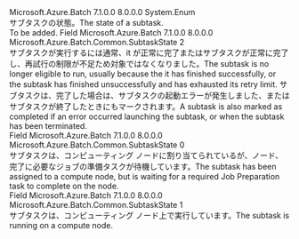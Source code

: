 <Type Name="SubtaskState" FullName="Microsoft.Azure.Batch.Common.SubtaskState">
  <TypeSignature Language="C#" Value="public enum SubtaskState" />
  <TypeSignature Language="ILAsm" Value=".class public auto ansi sealed SubtaskState extends System.Enum" />
  <TypeSignature Language="DocId" Value="T:Microsoft.Azure.Batch.Common.SubtaskState" />
  <TypeSignature Language="VB.NET" Value="Public Enum SubtaskState" />
  <TypeSignature Language="F#" Value="type SubtaskState = " />
  <AssemblyInfo>
    <AssemblyName>Microsoft.Azure.Batch</AssemblyName>
    <AssemblyVersion>7.1.0.0</AssemblyVersion>
    <AssemblyVersion>8.0.0.0</AssemblyVersion>
  </AssemblyInfo>
  <Base>
    <BaseTypeName>System.Enum</BaseTypeName>
  </Base>
  <Docs>
    <summary>
            <span data-ttu-id="71fd2-101">サブタスクの状態。</span><span class="sxs-lookup"><span data-stu-id="71fd2-101">The state of a subtask.</span></span>
            </summary>
    <remarks>To be added.</remarks>
  </Docs>
  <Members>
    <Member MemberName="Completed">
      <MemberSignature Language="C#" Value="Completed" />
      <MemberSignature Language="ILAsm" Value=".field public static literal valuetype Microsoft.Azure.Batch.Common.SubtaskState Completed = int32(2)" />
      <MemberSignature Language="DocId" Value="F:Microsoft.Azure.Batch.Common.SubtaskState.Completed" />
      <MemberSignature Language="VB.NET" Value="Completed" />
      <MemberSignature Language="F#" Value="Completed = 2" Usage="Microsoft.Azure.Batch.Common.SubtaskState.Completed" />
      <MemberType>Field</MemberType>
      <AssemblyInfo>
        <AssemblyName>Microsoft.Azure.Batch</AssemblyName>
        <AssemblyVersion>7.1.0.0</AssemblyVersion>
        <AssemblyVersion>8.0.0.0</AssemblyVersion>
      </AssemblyInfo>
      <ReturnValue>
        <ReturnType>Microsoft.Azure.Batch.Common.SubtaskState</ReturnType>
      </ReturnValue>
      <MemberValue>2</MemberValue>
      <Docs>
        <summary>
            <span data-ttu-id="71fd2-102">サブタスクが実行するには通常、it が正常に完了またはサブタスクが正常に完了し、再試行の制限が不足ため対象ではなくなりました。</span><span class="sxs-lookup"><span data-stu-id="71fd2-102">The subtask is no longer eligible to run, usually because the it has finished successfully, or the subtask has finished unsuccessfully and has exhausted its retry limit.</span></span>  <span data-ttu-id="71fd2-103">サブタスクは、完了した場合は、サブタスクの起動エラーが発生しました、またはサブタスクが終了したときにもマークされます。</span><span class="sxs-lookup"><span data-stu-id="71fd2-103">A subtask is also marked as completed if an error occurred launching the subtask, or when the subtask has been terminated.</span></span>
            </summary>
      </Docs>
    </Member>
    <Member MemberName="Preparing">
      <MemberSignature Language="C#" Value="Preparing" />
      <MemberSignature Language="ILAsm" Value=".field public static literal valuetype Microsoft.Azure.Batch.Common.SubtaskState Preparing = int32(0)" />
      <MemberSignature Language="DocId" Value="F:Microsoft.Azure.Batch.Common.SubtaskState.Preparing" />
      <MemberSignature Language="VB.NET" Value="Preparing" />
      <MemberSignature Language="F#" Value="Preparing = 0" Usage="Microsoft.Azure.Batch.Common.SubtaskState.Preparing" />
      <MemberType>Field</MemberType>
      <AssemblyInfo>
        <AssemblyName>Microsoft.Azure.Batch</AssemblyName>
        <AssemblyVersion>7.1.0.0</AssemblyVersion>
        <AssemblyVersion>8.0.0.0</AssemblyVersion>
      </AssemblyInfo>
      <ReturnValue>
        <ReturnType>Microsoft.Azure.Batch.Common.SubtaskState</ReturnType>
      </ReturnValue>
      <MemberValue>0</MemberValue>
      <Docs>
        <summary>
            <span data-ttu-id="71fd2-104">サブタスクは、コンピューティング ノードに割り当てられているが、ノード、完了に必要なジョブの準備タスクが待機しています。</span><span class="sxs-lookup"><span data-stu-id="71fd2-104">The subtask has been assigned to a compute node, but is waiting for a required Job Preparation task to complete on the node.</span></span>
            </summary>
      </Docs>
    </Member>
    <Member MemberName="Running">
      <MemberSignature Language="C#" Value="Running" />
      <MemberSignature Language="ILAsm" Value=".field public static literal valuetype Microsoft.Azure.Batch.Common.SubtaskState Running = int32(1)" />
      <MemberSignature Language="DocId" Value="F:Microsoft.Azure.Batch.Common.SubtaskState.Running" />
      <MemberSignature Language="VB.NET" Value="Running" />
      <MemberSignature Language="F#" Value="Running = 1" Usage="Microsoft.Azure.Batch.Common.SubtaskState.Running" />
      <MemberType>Field</MemberType>
      <AssemblyInfo>
        <AssemblyName>Microsoft.Azure.Batch</AssemblyName>
        <AssemblyVersion>7.1.0.0</AssemblyVersion>
        <AssemblyVersion>8.0.0.0</AssemblyVersion>
      </AssemblyInfo>
      <ReturnValue>
        <ReturnType>Microsoft.Azure.Batch.Common.SubtaskState</ReturnType>
      </ReturnValue>
      <MemberValue>1</MemberValue>
      <Docs>
        <summary>
            <span data-ttu-id="71fd2-105">サブタスクは、コンピューティング ノード上で実行しています。</span><span class="sxs-lookup"><span data-stu-id="71fd2-105">The subtask is running on a compute node.</span></span>
            </summary>
      </Docs>
    </Member>
  </Members>
</Type>